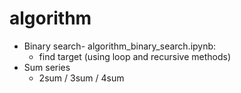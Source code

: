 # algorithm
* Binary search- algorithm_binary_search.ipynb: 
   * find target (using loop and recursive methods)
* Sum series
   * 2sum / 3sum / 4sum
